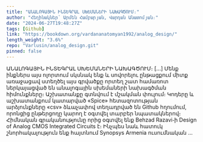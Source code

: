 ```yaml
---
title: "ԱՆԱԼՈԳԱՅԻՆ ԻՆՏԵԳՐԱԼ ՍԽԵՄԱՆԵՐԻ ՆԱԽԱԳԾՈՒՄ։"
author: "Հեղինակներ՝ Արմեն Համբարյան, Վարդան Անատոմյան։"
date: "2024-06-27T19:48:27Z"
tags: [Github]
link: "https://bookdown.org/vardananatomyan1992/analog_design/"
length_weight: "3.6%"
repo: "Varlusin/analog_design.git"
pinned: false
---
```


ԱՆԱԼՈԳԱՅԻՆ ԻՆՏԵԳՐԱԼ ՍԽԵՄԱՆԵՐԻ ՆԱԽԱԳԾՈՒՄ։ [...] Մենք ինքներս այս ոլորտում սկսնակ ենք և սովորելու ընթացքում միտք առաջացավ ստեղծել այս գրվածքը որտեղ շատ համառոտ ներկայացված են անալոգային սխեմաների նախագծման հիմունքները։ Աշխատանքը գտնվում է մշակման փուլում։ Կոդերը և աշխատանքում կատարված «Spice» հետազոտության արձյունքները «csv» ձևաչափով տեղադրված են Github հղումում, որոնցից ընթերցողը կարող է օգտվել տարբեր նպատակներով։ Հիմնական գրականությունը որից օգտվել ենք Behzad Razavi֊ի Design of Analog CMOS Integrated Circuits է։ Ինչպես նաև հատուկ շնորհակալություն ենք հայտնում Synopsys Armenia ուսումնական ...
